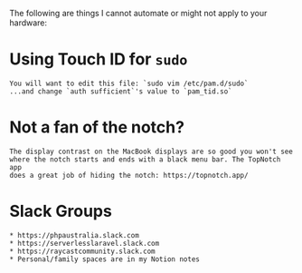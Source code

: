 The following are things I cannot automate or might not apply to your hardware:

# Using Touch ID for `sudo`

    You will want to edit this file: `sudo vim /etc/pam.d/sudo`
    ...and change `auth sufficient`'s value to `pam_tid.so`

# Not a fan of the notch?

    The display contrast on the MacBook displays are so good you won't see
    where the notch starts and ends with a black menu bar. The TopNotch app
    does a great job of hiding the notch: https://topnotch.app/

# Slack Groups

    * https://phpaustralia.slack.com
    * https://serverlesslaravel.slack.com
    * https://raycastcommunity.slack.com
    * Personal/family spaces are in my Notion notes

